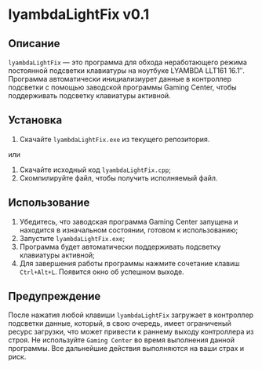 ﻿# lyambdaLightFix v0.1

## Описание
`lyambdaLightFix` — это программа для обхода неработающего режима постоянной подсветки клавиатуры на ноутбуке LYAMBDA LLT161 16.1″. Программа автоматически инициализиурет данные в контроллер подсветки с помощью заводской программы Gaming Center, чтобы поддерживать подсветку клавиатуры активной.

## Установка
1. Скачайте `lyambdaLightFix.exe` из текущего репозитория.
   
или

1. Скачайте исходный код `lyambdaLightFix.cpp`;
2. Скомпилируйте файл, чтобы получить исполняемый файл.

## Использование
1. Убедитесь, что заводская программа Gaming Center запущена и находится в изначальном состоянии, готовом к использованию;
2. Запустите `lyambdaLightFix.exe`;
3. Программа будет автоматически поддерживать подсветку клавиатуры активной;
4. Для завершения работы программы нажмите сочетание клавиш `Ctrl+Alt+L`. Появится окно об успешном выходе.

## Предупреждение
После нажатия любой клавиши `lyambdaLightFix` загружает в контроллер подсветки данные, который, в свою очередь, имеет ограниченый ресурс загрузки, что может привести к раннему выходу контроллера из строя. Не используйте `Gaming Center` во время выполнения данной программы. Все дальнейшие действия выполняются на ваши страх и риск.

